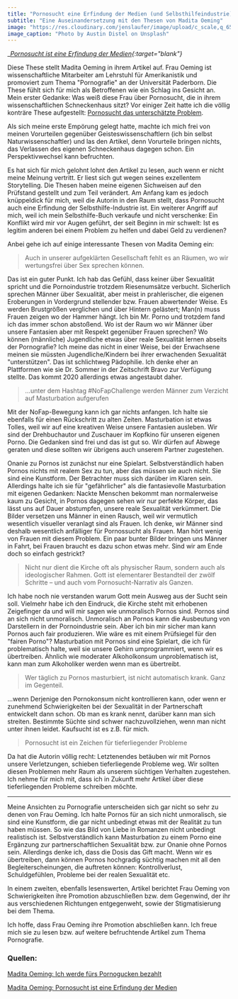 ```yaml
---
title: "Pornosucht eine Erfindung der Medien (und Selbsthilfeindustrie)?"
subtitle: "Eine Auseinandersetzung mit den Thesen von Madita Oeming"
image: "https://res.cloudinary.com/jenslaufer/image/upload/c_scale,q_65,w_800/v1585207758/austin-distel-Hg3BHX6U5jg-unsplash.jpg"
image_caption: "Photo by Austin Distel on Unsplash"
---
```


__[Pornosucht ist eine Erfindung der Medien](/assets/docs/Pornosucht_ist_eine_Erfindung_von_Medien.pdf){:target="_blank"}__

Diese These stellt Madita Oeming in ihrem Artikel auf.
Frau Oeming ist wissenschaftliche Mitarbeiter am Lehrstuhl für Amerikanistik und promoviert zum Thema "Pornografie" an der Universität Paderborn.
Die These fühlt sich für mich als Betroffenen wie ein Schlag ins Gesicht an. Mein erster Gedanke: Was weiß diese Frau über Pornosucht, die in ihrem wissenschaftlichen Schneckenhaus 
sitzt? 
Vor einiger Zeit hatte ich die völlig konträre These aufgestellt: [Pornosucht das unterschätzte Problem](/blog/2020-02-21-pornosucht_das_unterschaetzte_problem.html).

Als sich meine erste Empörung gelegt hatte, machte ich mich frei von meinen Vorurteilen gegenüber Geisteswissenschaftlern (ich bin selbst
Naturwissenschaftler) und las den Artikel, denn Vorurteile bringen nichts, das Verlassen des eigenen Schneckenhaus dagegen schon. Ein Perspektivwechsel kann befruchten.

Es hat sich für mich gelohnt lohnt den Artikel zu lesen, auch wenn er nicht meine Meinung vertritt. Er liest sich gut wegen seines exzellentem Storytelling. Die Thesen haben meine eigenen Sichweisen auf den Prüfstand gestellt und zum Teil verändert. Am Anfang kam es jedoch knüppeldick für mich, weil die Autorin in den Raum stellt, dass Pornosucht auch eine Erfindung 
der Selbsthilfe-Industrie ist. Ein weiterer Angriff auf mich, weil ich mein Selbsthilfe-Buch verkaufe und nicht verschenke: Ein Konflikt wird mir vor Augen geführt, der seit Beginn in mir schwelt: Ist es legitim anderen bei einem Problem zu helfen und dabei Geld zu verdienen?

Anbei gehe ich auf einige interessante Thesen von Madita Oeming ein:

> Auch in unserer aufgeklärten Gesellschaft fehlt es an Räumen, wo wir wertungsfrei über Sex sprechen können.

Das ist ein guter Punkt. Ich hab das Gefühl, dass keiner über Sexualität spricht und die Pornoindustrie trotzdem Riesenumsätze verbucht. Sicherlich sprechen Männer über Sexualität, aber meist in prahlerischer, die eigenen Eroberungen in Vordergrund stellender bzw. Frauen abwertender Weise. Es werden Brustgrößen verglichen und über Hintern gelästert; Man(n) muss Frauen zeigen wo der Hammer hängt. Ich bin Mr. Porno und trotzdem fand ich das immer schon abstoßend. Wo ist der Raum wo wir Männer über unsere Fantasien aber mit Respekt gegenüber Frauen sprechen? Wo können (männliche) Jugendliche etwas über reale Sexualität lernen abseits der Pornografie? Ich meine das nicht in einer Weise, bei der Erwachsene meinen sie müssten Jugendliche/Kindern bei ihrer erwachenden Sexualität "unterstützen". Das ist schlichtweg Pädophilie. Ich denke eher an Plattformen wie sie Dr. Sommer in der Zeitschrift Bravo zur Verfügung stellte. Das kommt 2020 allerdings etwas angestaubt daher.


> ...unter dem Hashtag #NoFapChallenge werden Männer zum Verzicht auf Masturbation aufgerufen

Mit der NoFap-Bewegung kann ich gar nichts anfangen. Ich halte sie ebenfalls für einen Rückschritt zu alten Zeiten. Masturbation ist etwas Tolles, weil wir auf eine kreativen Weise unsere Fantasien ausleben. Wir sind der Drehbuchautor und Zuschauer im Kopfkino für unseren eigenen Porno. Die Gedanken sind frei und das ist gut so. Wir dürfen auf Abwege geraten und diese sollten wir übrigens auch unserem Partner zugestehen. 

Onanie zu Pornos ist zunächst nur eine Spielart. Selbstverständlich haben Pornos nichts mit realem Sex zu tun, aber das müssen sie auch nicht. Sie sind eine Kunstform. Der Betrachter muss sich darüber  im Klaren sein. Allerdings halte ich sie für "gefährlicher" als die fantasievolle Masturbation mit eigenen Gedanken: Nackte Menschen bekommt man normalerweise kaum zu Gesicht, in Pornos dagegen sehen wir nur perfekte Körper, das lässt uns auf Dauer abstumpfen, unsere reale Sexualität verkümmert. Die Bilder versetzen uns Männer in einen Rausch, weil wir vermutlich wesentlich visueller veranlagt sind als Frauen. Ich denke, wir Männer sind deshalb wesentlich anfälliger für Pornossucht als Frauen. Man hört wenig von Frauen mit diesem Problem. Ein paar bunter Bilder bringen uns Männer in Fahrt, bei Frauen braucht es dazu schon etwas mehr. Sind wir am Ende doch so einfach gestrickt?

> Nicht nur dient die Kirche oft
als physischer Raum, sondern auch als ideologischer Rahmen. Gott ist elementarer
Bestandteil der zwölf Schritte – und auch vom Pornosucht-Narrativ als Ganzen.

Ich habe noch nie verstanden warum Gott mein Ausweg aus der Sucht sein soll. Vielmehr habe ich den Eindruck, die Kirche steht mit erhobenen Zeigefinger da und will mir sagen wie unmoralisch Pornos sind. Pornos sind an sich nicht unmoralisch. Unmoralisch an Pornos kann die Ausbeutung von Darstellern in der Pornoindustrie sein. Aber ich bin mir sicher man kann Pornos auch fair produzieren. Wie wäre es mit einem Prüfsiegel für den "fairen Porno"? Masturbation mit Pornos sind eine Spielart, die ich für problematisch halte, weil sie unsere Gehirn umprogrammiert, wenn wir es übertreiben. Ähnlich wie moderater Alkoholkonsum unproblematisch ist, kann man zum Alkoholiker werden wenn man es übertreibt. 

> Wer täglich zu Pornos masturbiert, ist nicht automatisch krank. Ganz im Gegenteil.

...wenn Derjenige den Pornokonsum nicht kontrollieren kann, oder wenn er zunehmend Schwierigkeiten bei der Sexualität in der Partnerschaft entwickelt dann schon. Ob man es krank nennt, darüber kann man sich streiten. Bestimmte Süchte sind schwer nachzuvollziehen, wenn man nicht unter ihnen leidet. Kaufsucht ist es z.B. für mich.


> Pornosucht ist ein Zeichen für tieferliegender Probleme

Da hat die Autorin völlig recht: Letztenendes betäuben wir mit Pornos unsere Verletzungen, schieben
tieferliegende Probleme weg. Wir sollten diesen Problemen mehr Raum als unserem süchtigen Verhalten zugestehen.
Ich nehme für mich mit, dass ich in Zukunft mehr Artikel über diese tieferliegenden Probleme schreiben möchte.

* * *

Meine Ansichten zu Pornografie unterscheiden sich gar nicht so sehr zu denen von Frau Oeming. Ich halte Pornos für an sich nicht unmoralisch, sie sind eine Kunstform, die gar nicht unbedingt etwas mit der Realität zu tun haben müssen. So wie das Bild von Liebe in Romanzen nicht unbedingt realistisch ist. Selbstverständlich kann Masturbation zu einem Porno eine Ergänzung zur partnerschaftlichen Sexualität bzw. zur Onanie ohne Pornos sein. Allerdings denke ich, dass die Dosis das Gift macht. Wenn wir es übertreiben, dann können Pornos hochgradig süchtig machen mit all den Begleiterscheinungen, die auftreten können: Kontrollverlust, Schuldgefühlen, Probleme bei der realen Sexualität etc.

In einem zweiten, ebenfalls lesenswerten, Artikel berichtet Frau Oeming von Schwierigkeiten ihre Promotion abzuschließen bzw. dem Gegenwind, der ihr aus verschiedenen Richtungen entgegenweht, sowie der Stigmatisierung bei dem Thema.

Ich hoffe, dass Frau Oeming ihre Promotion abschließen kann. Ich freue mich sie zu lesen bzw. auf weitere befruchtende Artikel zum Thema Pornografie. 

### Quellen:

[Madita Oeming: Ich werde fürs Pornogucken bezahlt](https://www.vice.com/de/article/eveymz/ich-werde-fuers-pornogucken-bezahlt)

[Madita Oeming: Pornosucht ist eine Erfindung der Medien](/docs/Pornosucht_ist_eine_Erfindung_von_Medien.pdf)